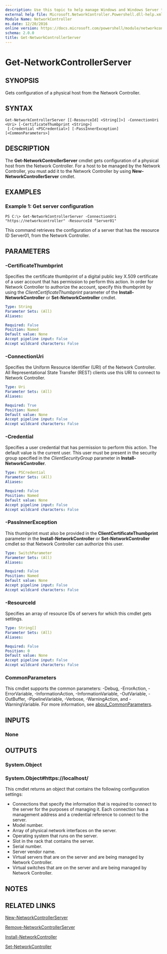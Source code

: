 ```yaml
---
description: Use this topic to help manage Windows and Windows Server technologies with Windows PowerShell.
external help file: Microsoft.NetworkController.Powershell.dll-help.xml
Module Name: NetworkController
ms.date: 12/20/2016
online version: https://docs.microsoft.com/powershell/module/networkcontroller/get-networkcontrollerserver?view=windowsserver2022-ps&wt.mc_id=ps-gethelp
schema: 2.0.0
title: Get-NetworkControllerServer
---
```


# Get-NetworkControllerServer

## SYNOPSIS
Gets configuration of a physical host from the Network Controller.

## SYNTAX

```
Get-NetworkControllerServer [[-ResourceId] <String[]>] -ConnectionUri <Uri> [-CertificateThumbprint <String>]
 [-Credential <PSCredential>] [-PassInnerException] [<CommonParameters>]
```

## DESCRIPTION
The **Get-NetworkControllerServer** cmdlet gets configuration of a physical host from the Network Controller.
For a host to be managed by the Network Controller, you must add it to the Network Controller by using **New-NetworkControllerServer** cmdlet.

## EXAMPLES

### Example 1: Get server configuration
```
PS C:\> Get-NetworkControllerServer -ConnectionUri "https://networkcontroller" -ResourceId "Server01"
```

This command retrieves the configuration of a server that has the resource ID Server01, from the Network Controller.

## PARAMETERS

### -CertificateThumbprint
Specifies the certificate thumbprint of a digital public key X.509 certificate of a user account that has permission to perform this action.
In order for Network Controller to authorize the account, specify this thumbprint by using the *ClientCertificateThumbprint* parameter of the **Install-NetworkController** or **Set-NetworkController** cmdlet.

```yaml
Type: String
Parameter Sets: (All)
Aliases: 

Required: False
Position: Named
Default value: None
Accept pipeline input: False
Accept wildcard characters: False
```

### -ConnectionUri
Specifies the Uniform Resource Identifier (URI) of the Network Controller.
All Representational State Transfer (REST) clients use this URI to connect to Network Controller.

```yaml
Type: Uri
Parameter Sets: (All)
Aliases: 

Required: True
Position: Named
Default value: None
Accept pipeline input: False
Accept wildcard characters: False
```

### -Credential
Specifies a user credential that has permission to perform this action.
The default value is the current user.
This user must be present in the security group specified in the *ClientSecurityGroup* parameter in **Install-NetworkController**.

```yaml
Type: PSCredential
Parameter Sets: (All)
Aliases: 

Required: False
Position: Named
Default value: None
Accept pipeline input: False
Accept wildcard characters: False
```

### -PassInnerException
This thumbprint must also be provided in the **ClientCertificateThumbprint** parameter in the **Install-NetworkController** or **Set-NetworkController** cmdlet so that Network Controller can authorize this user.

```yaml
Type: SwitchParameter
Parameter Sets: (All)
Aliases: 

Required: False
Position: Named
Default value: None
Accept pipeline input: False
Accept wildcard characters: False
```

### -ResourceId
Specifies an array of resource IDs of servers for which this cmdlet gets settings.

```yaml
Type: String[]
Parameter Sets: (All)
Aliases: 

Required: False
Position: 0
Default value: None
Accept pipeline input: False
Accept wildcard characters: False
```

### CommonParameters
This cmdlet supports the common parameters: -Debug, -ErrorAction, -ErrorVariable, -InformationAction, -InformationVariable, -OutVariable, -OutBuffer, -PipelineVariable, -Verbose, -WarningAction, and -WarningVariable. For more information, see [about_CommonParameters](https://go.microsoft.com/fwlink/?LinkID=113216).

## INPUTS

### None

## OUTPUTS

###  System.Object

### System.Object#https://localhost/

This cmdlet returns an object that contains the following configuration settings: 

- Connections that specify the information that is required to connect to the server for the purposes of managing it.
Each connection has a management address and a credential reference to connect to the server. 
- Model number. 
- Array of physical network interfaces on the server. 
- Operating system that runs on the server. 
- Slot in the rack that contains the server. 
- Serial number. 
- Server vendor name. 
- Virtual servers that are on the server and are being managed by Network Controller. 
- Virtual switches that are on the server and are being managed by Network Controller.

## NOTES

## RELATED LINKS

[New-NetworkControllerServer](./New-NetworkControllerServer.md)

[Remove-NetworkControllerServer](./Remove-NetworkControllerServer.md)

[Install-NetworkController](./Install-NetworkController.md)

[Set-NetworkController](./Set-NetworkController.md)


